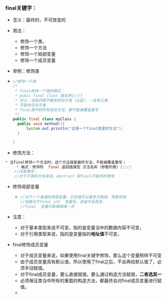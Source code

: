 ### final关键字：

- 含义：最终的，不可改变的

- 用法：

  - 修饰一个类，
  - 修饰一个方法
  - 修饰一个局部变量
  - 修饰一个成员变量

- 举例：修饰类

- ```java
  //修饰一个类
  /*
   * final修饰一个类的格式：
   * pubic final class 类名称{///}
   * 含义：当前的类不能有任何子类（太监），一定有父类
   * 不能有任何子类
   * final类中的所有成员方法，都不能被覆盖重写
   */
  public final class myClass {
  	public void method(){
  		System.out.println("这是一个final类里的方法");
  	}
  
  }
  
  ```

- 修饰方法：

```java
* 当final修饰一个方法时，这个方法就是最终方法，不能被覆盖重写；
	 * 格式：修饰符  final 返回值类型 方法名称（参数列表）{///}
    //注意事项：
    //对于子类和方法来说，abstract 和fianl不能同时使用
```

- 修饰局部变量

  - ```java
    //对于一个普通的局部变量，它的值可以被多次赋值，而更改值
    //但是对于final int  变量名，该值不会改变，
    //final  变量只能被赋值一次
    ```

- 注意：

  - 对于基本类型来说不可变，指的是变量当中的数据内容不可变，
  - 对于引用类型来说，指的是变量指的**地址值**不可变，

- final修饰成员变量

  - 对于成员变量来说，如果使用final关键字修饰，那么这个变量照样不可变
  - 由于成员变量具有默认值，所以使用了final之后，不会再给默认值了，必须手动赋值。
  - 对于final成员变量，要么直接赋值，要么通过构造方法赋值，**二者选其一**
  - 必须保证类当中所有的重载的构造方法，都最终会对final成员变量进行赋值。
  - 